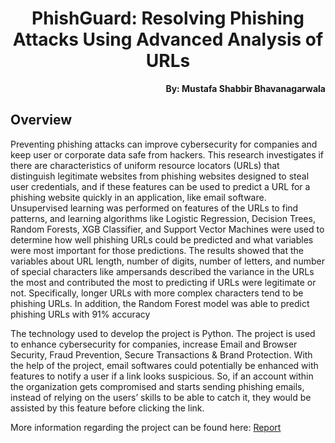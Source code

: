 <h1 align="center">PhishGuard: Resolving Phishing Attacks Using Advanced Analysis of URLs</h1>

<p align="right"><b>By: Mustafa Shabbir Bhavanagarwala</b></p>

## Overview
<p>Preventing phishing attacks can improve cybersecurity for companies and keep user or 
corporate data safe from hackers. This research investigates if there are characteristics of 
uniform resource locators (URLs) that distinguish legitimate websites from phishing websites 
designed to steal user credentials, and if these features can be used to predict a URL for a 
phishing website quickly in an application, like email software. Unsupervised learning was 
performed on features of the URLs to find patterns, and learning algorithms like Logistic Regression, Decision Trees, 
Random Forests, XGB Classifier, and Support Vector Machines were used to determine how well phishing URLs 
could be predicted and what variables were most important for those predictions. The results 
showed that the variables about URL length, number of digits, number of letters, and number of special 
characters like ampersands described the variance in the URLs the most and contributed the 
most to predicting if URLs were legitimate or not. Specifically, longer URLs with more complex 
characters tend to be phishing URLs. In addition, the Random Forest model was able to predict 
phishing URLs with 91% accuracy</p>

<p>The technology used to develop the project is Python. The project is used to enhance cybersecurity for companies, increase Email and Browser Security, Fraud Prevention, Secure Transactions & Brand Protection. With the help of the project, email softwares could potentially be enhanced 
with features to notify a user if a link looks suspicious. So, if an account within the organization 
gets compromised and starts sending phishing emails, instead of relying on the users’ skills to be 
able to catch it, they would be assisted by this feature before clicking the link.</p>

More information regarding the project can be found here: [Report](FinalReport.pdf)


